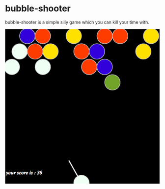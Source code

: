 # bubble-shooter

bubble-shooter is a simple silly game which you can kill your time with.


![alt text](./bubble_shooter.png)